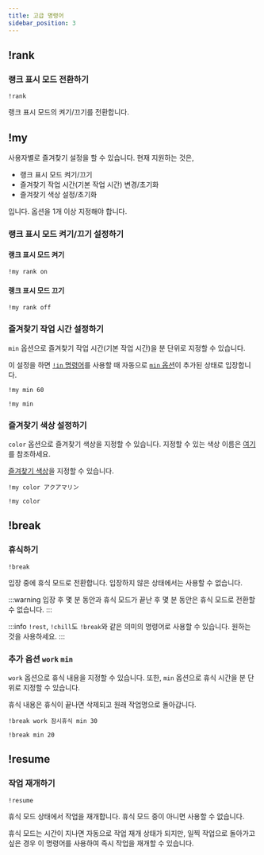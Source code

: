 ```yaml
---
title: 고급 명령어
sidebar_position: 3
---
```


## !rank

### 랭크 표시 모드 전환하기

```
!rank
```

랭크 표시 모드의 켜기/끄기를 전환합니다.

## !my

사용자별로 즐겨찾기 설정을 할 수 있습니다.
현재 지원하는 것은,

- 랭크 표시 모드 켜기/끄기
- 즐겨찾기 작업 시간(기본 작업 시간) 변경/초기화
- 즐겨찾기 색상 설정/초기화

입니다.
옵션을 1개 이상 지정해야 합니다.

### 랭크 표시 모드 켜기/끄기 설정하기

#### 랭크 표시 모드 켜기

```
!my rank on
```

#### 랭크 표시 모드 끄기

```
!my rank off
```

### 즐겨찾기 작업 시간 설정하기

`min` 옵션으로 즐겨찾기 작업 시간(기본 작업 시간)을 분 단위로 지정할 수 있습니다.

이 설정을 하면 [`!in` 명령어](/docs/essential#in)를 사용할 때 자동으로 [`min` 옵션](/docs/essential#min-option)이 추가된 상태로 입장합니다.

```text title="예: 즐겨찾기 작업 시간을 60분으로 설정하기"
!my min 60
```

```text title="예: 즐겨찾기 작업 시간 초기화하기"
!my min
```

### 즐겨찾기 색상 설정하기

`color` 옵션으로 즐겨찾기 색상을 지정할 수 있습니다.
지정할 수 있는 색상 이름은 [여기](https://youtube-study-space.notion.site/f4366038a5de4fe1957bfbfa93fd1ebb?v=4dcfe9a135d54615a84083b9dd3d7f5f)를 참조하세요.

[즐겨찾기 색상](https://youtube-study-space.notion.site/3fc22ea1b4214b3f976b03331c51d113)을 지정할 수 있습니다.

```text title="예: 즐겨찾기 색상을 아쿠아마린으로 설정하기"
!my color アクアマリン
```

```text title="예: 즐겨찾기 색상 초기화하기"
!my color
```

## !break

### 휴식하기

```
!break
```

입장 중에 휴식 모드로 전환합니다.
입장하지 않은 상태에서는 사용할 수 없습니다.

:::warning
입장 후 몇 분 동안과 휴식 모드가 끝난 후 몇 분 동안은 휴식 모드로 전환할 수 없습니다.
:::

:::info
`!rest`, `!chill`도 `!break`와 같은 의미의 명령어로 사용할 수 있습니다. 원하는 것을 사용하세요.
:::

### 추가 옵션 `work` `min`

`work` 옵션으로 휴식 내용을 지정할 수 있습니다.
또한, `min` 옵션으로 휴식 시간을 분 단위로 지정할 수 있습니다.

휴식 내용은 휴식이 끝나면 삭제되고 원래 작업명으로 돌아갑니다.

```text title="예: 휴식 내용을 '잠시 휴식'으로 하고 30분간 휴식합니다."
!break work 잠시휴식 min 30
```

```text title="예: 20분간 휴식합니다. 20분이 지나면 자동으로 휴식 모드가 종료되고 작업을 재개합니다."
!break min 20
```

## !resume

### 작업 재개하기

```
!resume
```

휴식 모드 상태에서 작업을 재개합니다.
휴식 모드 중이 아니면 사용할 수 없습니다.

휴식 모드는 시간이 지나면 자동으로 작업 재개 상태가 되지만, 일찍 작업으로 돌아가고 싶은 경우 이 명령어를 사용하여 즉시 작업을 재개할 수 있습니다.
